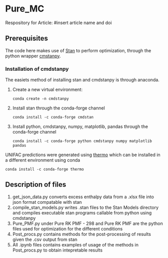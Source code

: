 # Pure_MC
Respository for Article: #insert article name and doi

## Prerequisites
The code here makes use of [Stan](https://github.com/stan-dev) to perform optimization, through the python wrapper [cmstanpy](https://github.com/stan-dev/cmdstanpy). 

### Installation of cmdstanpy
The easiets method of installing stan and cmdstanpy is through anaconda. 
1. Create a new virtual environment:
   
   `conda create -n cmdstanpy`
   
2. Install stan through the conda-forge channel
   
   `conda install -c conda-forge cmdstan`
   
3. Install python, cmdstanpy, numpy, matplotlib, pandas through the conda-forge channel
   
   `conda install -c conda-forge python cmdstanpy numpy matplotlib pandas`

UNIFAC predictions were generated using [thermo](https://github.com/CalebBell/thermo) which can be installed in a different environment using conda 

`conda install -c conda-forge thermo`

## Description of files
1. get_json_data.py converts excess enthalpy data from a .xlsx file into json format compatable with stan
2. compile_stan_models.py writes .stan files to the Stan Models directory and compiles executable stan programs callable from python using cmdstanpy
3. Pure_PMF.py under Pure RK PMF - 298 and Pure RK PMF are the python files used for optimization for the different conditions
4. Post_procs.py contains methods for the post-processing of results given the .csv output from stan
5. All .ipynb files contains examples of usage of the methods in Post_procs.py to obtain intepretable results
